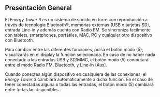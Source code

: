 ## Presentación General

El *Energy Tower 3* es un sistema de sonido en torre con reproducción a través de tecnología Bluetooth®, memorias externas (USB o tarjetas SD), entrada Line-in y además cuenta con Radio FM. Se sincroniza facilmente con tablets, smartphones, portátiles, MAC, PC y cualquier otro dispositivo con Bluetooth.

Para cambiar entre las diferentes funciones, pulsa el botón modo (5), visualizarás en el display la función selecionada. En caso de no haber nada conectado a las entradas USB y SD/MMC, el botón modo (5) conmutará entre el modo Radio FM, Bluetooth, y Line-in (Aux).

Cuando conectes algún dispositivo en cualquiera de las conexiones, el *Energy Tower 3* cambiará automáticamente a dicha función. En el caso de tener conectadas alguna o todas las entradas, el botón modo (5) cambiará entre todas las disponibles.
